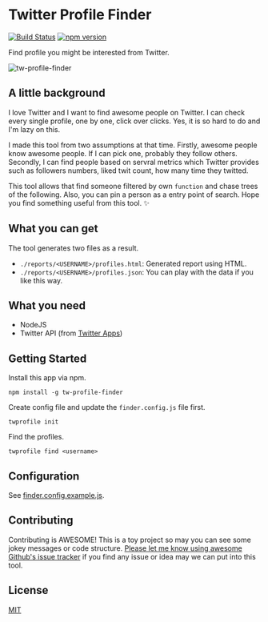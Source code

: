 # Twitter Profile Finder

[![Build Status](https://travis-ci.org/edykim/tw-profile-finder.svg?branch=master)](https://travis-ci.org/edykim/tw-profile-finder) [![npm version](https://badge.fury.io/js/tw-profile-finder.svg)](https://badge.fury.io/js/tw-profile-finder)

Find profile you might be interested from Twitter.

![tw-profile-finder](https://user-images.githubusercontent.com/33057457/32035965-82118f8a-ba68-11e7-913e-0772afb7a469.png)

## A little background

I love Twitter and I want to find awesome people on Twitter. I can check every single profile, one by one, click over clicks. Yes, it is
so hard to do and I'm lazy on this.

I made this tool from two assumptions at that time. Firstly, awesome people know awesome people. If I can pick one, probably they follow
others. Secondly, I can find people based on servral metrics which Twitter provides such as followers numbers, liked twit count, how many time they
twitted.

This tool allows that find someone filtered by own `function` and chase trees of the following. Also, you can pin a person as a entry point
of search. Hope you find something useful from this tool. ✨

## What you can get

The tool generates two files as a result.

- `./reports/<USERNAME>/profiles.html`: Generated report using HTML.
- `./reports/<USERNAME>/profiles.json`: You can play with the data if you like this way.

## What you need 

- NodeJS
- Twitter API (from [Twitter Apps](https://apps.twitter.com/))

## Getting Started

Install this app via npm.

```
npm install -g tw-profile-finder
```

Create config file and update the `finder.config.js` file first.

```
twprofile init
```

Find the profiles.

```
twprofile find <username>
```

## Configuration

See [finder.config.example.js](https://github.com/edykim/tw-profile-finder/blob/master/finder.config.example.js).

## Contributing

Contributing is AWESOME! This is a toy project so may you can see some jokey messages or code structure. [Please let me know using awesome Github's issue tracker](https://github.com/edykim/tw-profile-finder/issues)
if you find any issue or idea may we can put into this tool.

## License

  [MIT](LICENSE)

